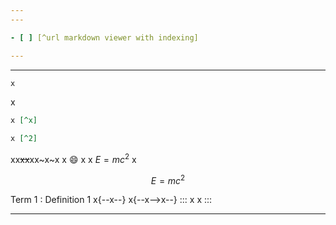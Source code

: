 ```yaml
---
---

- [ ] [^url markdown viewer with indexing]

---
```

---

```txt
x
```

x

```md
x [^x]

x [^2]
```

xx~~xx~~xx~x~x
x :smile: x
x $E=mc^2$ x

$$
E=mc^2
$$

Term 1
: Definition 1
x{--x--}
x{--x-->x--}
::: x
x
:::

---

[^url markdown viewer with indexing]: https://markdown-url-viewer.s3.eu-west-3.amazonaws.com/index.html?url=https://vault.on.fleek.co/3_resources/hip-hop/hip-hop.md
